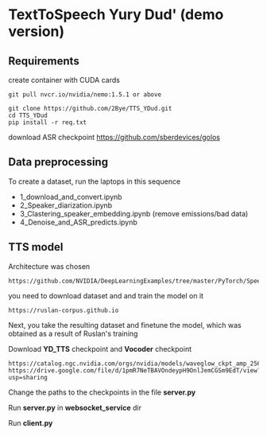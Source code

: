 # TextToSpeech Yury Dud' (demo version)

## Requirements
create container with CUDA cards
```
git pull nvcr.io/nvidia/nemo:1.5.1 or above
```
```
git clone https://github.com/2Bye/TTS_YDud.git
cd TTS_YDud
pip install -r req.txt
```

download ASR checkpoint https://github.com/sberdevices/golos

## Data preprocessing

To create a dataset, run the laptops in this sequence

* 1_download_and_convert.ipynb
* 2_Speaker_diarization.ipynb
* 3_Clastering_speaker_embedding.ipynb (remove emissions/bad data)
* 4_Denoise_and_ASR_predicts.ipynb

## TTS model
Architecture was chosen
```
https://github.com/NVIDIA/DeepLearningExamples/tree/master/PyTorch/SpeechSynthesis/FastPitch
```
you need to download dataset and and train the model on it
```
https://ruslan-corpus.github.io
```
Next, you take the resulting dataset and finetune the model, which was obtained as a result of Ruslan's training

Download **YD_TTS** checkpoint and **Vocoder** checkpoint
```
https://catalog.ngc.nvidia.com/orgs/nvidia/models/waveglow_ckpt_amp_256
https://drive.google.com/file/d/1pmR7NeTBAVOndeypH9OnlJemCGSm9EdT/view?usp=sharing
```

Change the paths to the checkpoints in the file **server.py**

Run **server.py** in **websocket_service** dir

Run **client.py**
